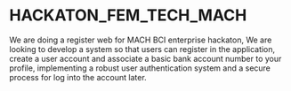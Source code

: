 # HACKATON_FEM_TECH_MACH
We are doing a register web for MACH BCI enterprise hackaton,  We are looking to develop a system so that users can register in the application, create a user account and associate a basic bank account number to your profile, implementing a robust user authentication system and a secure process for log into the account later.
